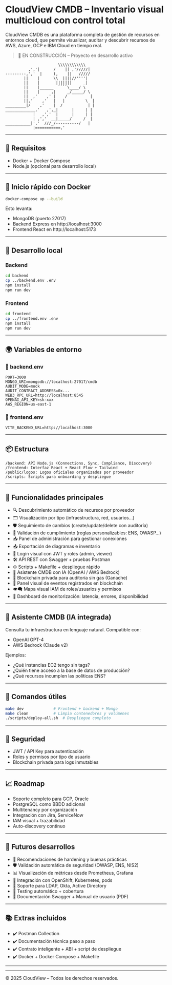 # CloudView CMDB – Inventario visual multicloud con control total

CloudView CMDB es una plataforma completa de gestión de recursos en entornos cloud, que permite visualizar, auditar y descubrir recursos de AWS, Azure, GCP e IBM Cloud en tiempo real.

> 🚧 EN CONSTRUCCIÓN – Proyecto en desarrollo activo

```
                       \\\\\\\\\\\\
          ,','|      /    || ,'/////|
---------,','  |     (,    ||   /////
        ||    |      \\  ||||//''''|
        ||    |       |||||||     _|
        ||    |______  ````\____/ \
        ||    |     ,|     _/_____/ \
        ||  ,'    ,' |    /          |
        ||,'    ,'   |   |         \  |
_________|/    ,'    |  /           | |
_____________,'   ,',_|      |     | |
            |   ,','  |      |     | |
            | ,','  __|_____/     /  |
___________|','  ///_/----------/   |
            |===========,'
```

---

## 🧱 Requisitos

- Docker + Docker Compose
- Node.js (opcional para desarrollo local)

---

## 🚀 Inicio rápido con Docker

```bash
docker-compose up --build
```

Esto levanta:
- MongoDB (puerto 27017)
- Backend Express en http://localhost:3000
- Frontend React en http://localhost:5173

---

## 🧪 Desarrollo local

### Backend

```bash
cd backend
cp ../backend.env .env
npm install
npm run dev
```

### Frontend

```bash
cd frontend
cp ../frontend.env .env
npm install
npm run dev
```

---

## 🌍 Variables de entorno

### 📁 backend.env

```env
PORT=3000
MONGO_URI=mongodb://localhost:27017/cmdb
AUDIT_MODE=mock
AUDIT_CONTRACT_ADDRESS=0x...
WEB3_RPC_URL=http://localhost:8545
OPENAI_API_KEY=sk-xxx
AWS_REGION=us-east-1
```

### 📁 frontend.env

```env
VITE_BACKEND_URL=http://localhost:3000
```

---

## 📦 Estructura

```
/backend: API Node.js (Connections, Sync, Compliance, Discovery)
/frontend: Interfaz React + React Flow + Tailwind
/public/logos: Logos oficiales organizados por proveedor
/scripts: Scripts para onboarding y despliegue
```

---

## 🧩 Funcionalidades principales

- 🔍 Descubrimiento automático de recursos por proveedor
- 🗂 Visualización por tipo (infraestructura, red, usuarios…)
- 🛡 Seguimiento de cambios (create/update/delete con auditoría)
- 🧠 Validación de cumplimiento (reglas personalizables: ENS, OWASP…)
- 📥 Panel de administración para gestionar conexiones
- 📤 Exportación de diagramas e inventario
- 🔐 Login visual con JWT y roles (admin, viewer)
- 🛠 API REST con Swagger + pruebas Postman
- ⚙️ Scripts + Makefile + despliegue rápido
- 🤖 Asistente CMDB con IA (OpenAI / AWS Bedrock)
- 🔗 Blockchain privada para auditoría sin gas (Ganache)
- 🔐 Panel visual de eventos registrados en blockchain
- 👁️‍🗨️ Mapa visual IAM de roles/usuarios y permisos
- 📡 Dashboard de monitorización: latencia, errores, disponibilidad

---

## 🤖 Asistente CMDB (IA integrada)

Consulta tu infraestructura en lenguaje natural. Compatible con:

- OpenAI GPT-4
- AWS Bedrock (Claude v2)

Ejemplos:
- ¿Qué instancias EC2 tengo sin tags?
- ¿Quién tiene acceso a la base de datos de producción?
- ¿Qué recursos incumplen las políticas ENS?

---

## 🚀 Comandos útiles

```bash
make dev             # Frontend + backend + Mongo
make clean           # Limpia contenedores y volúmenes
./scripts/deploy-all.sh  # Despliegue completo
```

---

## 🔐 Seguridad

- JWT / API Key para autenticación
- Roles y permisos por tipo de usuario
- Blockchain privada para logs inmutables

---

## 📈 Roadmap

- Soporte completo para GCP, Oracle
- PostgreSQL como BBDD adicional
- Multitenancy por organización
- Integración con Jira, ServiceNow
- IAM visual + trazabilidad
- Auto-discovery continuo

---

## 🔭 Futuros desarrollos

- 🧠 Recomendaciones de hardening y buenas prácticas
- 🛡️ Validación automática de seguridad (OWASP, ENS, NIS2)
- 📊 Visualización de métricas desde Prometheus, Grafana
- 📡 Integración con OpenShift, Kubernetes, pods
- 🧩 Soporte para LDAP, Okta, Active Directory
- 🧪 Testing automático + cobertura
- 📘 Documentación Swagger + Manual de usuario (PDF)

---

## 📚 Extras incluidos

- ✔️ Postman Collection
- ✔️ Documentación técnica paso a paso
- ✔️ Contrato inteligente + ABI + script de despliegue
- ✔️ Docker + Docker Compose + Makefile

---


---

© 2025 CloudView – Todos los derechos reservados.